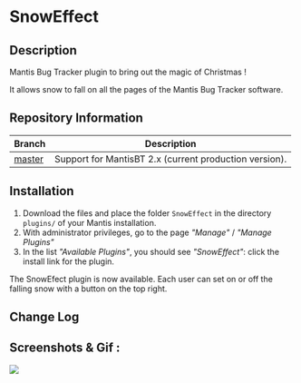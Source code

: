 SnowEffect
=============
## Description

Mantis Bug Tracker plugin to bring out the magic of Christmas !

It allows snow to fall on all the pages of the Mantis Bug Tracker software.

## Repository Information

| Branch                                                       | Description                                            |
| ------------------------------------------------------------ | ------------------------------------------------------ |
| [master](https://github.com/VirusTwo/SnowEffect)             | Support for MantisBT 2.x (current production version). |


## Installation

1. Download the files and place the folder `SnowEffect` in the directory `plugins/` of your Mantis installation. 
2. With administrator privileges, go to the page *"Manage"* / *"Manage Plugins"*
3. In the list *"Available Plugins"*, you should see *"SnowEffect"*: click the install link for the plugin.

The SnowEfect plugin is now available. Each user can set on or off the falling snow with a button on the top right.

## Change Log

## Screenshots & Gif :

![](https://github.com/VirusTwo/SnowEffect/gif/SnowEffectMantis.gif)
